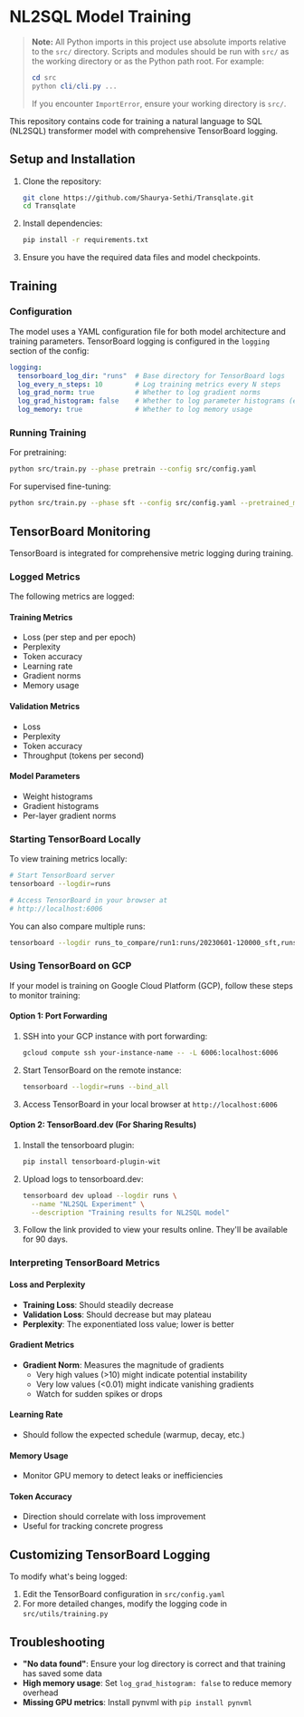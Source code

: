 # NL2SQL Model Training

> **Note:** All Python imports in this project use absolute imports relative to the `src/` directory. Scripts and modules should be run with `src/` as the working directory or as the Python path root. For example:
>
> ```powershell
> cd src
> python cli/cli.py ...
> ```
>
> If you encounter `ImportError`, ensure your working directory is `src/`.

This repository contains code for training a natural language to SQL (NL2SQL) transformer model with comprehensive TensorBoard logging.

## Setup and Installation

1. Clone the repository:
   ```bash
   git clone https://github.com/Shaurya-Sethi/Transqlate.git
   cd Transqlate
   ```

2. Install dependencies:
   ```bash
   pip install -r requirements.txt
   ```

3. Ensure you have the required data files and model checkpoints.

## Training

### Configuration

The model uses a YAML configuration file for both model architecture and training parameters. TensorBoard logging is configured in the `logging` section of the config:

```yaml
logging:
  tensorboard_log_dir: "runs"  # Base directory for TensorBoard logs
  log_every_n_steps: 10        # Log training metrics every N steps
  log_grad_norm: true          # Whether to log gradient norms
  log_grad_histogram: false    # Whether to log parameter histograms (expensive)
  log_memory: true             # Whether to log memory usage
```

### Running Training

For pretraining:
```bash
python src/train.py --phase pretrain --config src/config.yaml
```

For supervised fine-tuning:
```bash
python src/train.py --phase sft --config src/config.yaml --pretrained_model path/to/pretrained_model.pt
```

## TensorBoard Monitoring

TensorBoard is integrated for comprehensive metric logging during training.

### Logged Metrics

The following metrics are logged:

#### Training Metrics
- Loss (per step and per epoch)
- Perplexity
- Token accuracy
- Learning rate
- Gradient norms
- Memory usage

#### Validation Metrics
- Loss
- Perplexity
- Token accuracy
- Throughput (tokens per second)

#### Model Parameters
- Weight histograms
- Gradient histograms
- Per-layer gradient norms

### Starting TensorBoard Locally

To view training metrics locally:

```bash
# Start TensorBoard server
tensorboard --logdir=runs

# Access TensorBoard in your browser at
# http://localhost:6006
```

You can also compare multiple runs:

```bash
tensorboard --logdir runs_to_compare/run1:runs/20230601-120000_sft,runs_to_compare/run2:runs/20230602-130000_sft
```

### Using TensorBoard on GCP

If your model is training on Google Cloud Platform (GCP), follow these steps to monitor training:

#### Option 1: Port Forwarding
1. SSH into your GCP instance with port forwarding:
   ```bash
   gcloud compute ssh your-instance-name -- -L 6006:localhost:6006
   ```

2. Start TensorBoard on the remote instance:
   ```bash
   tensorboard --logdir=runs --bind_all
   ```

3. Access TensorBoard in your local browser at `http://localhost:6006`

#### Option 2: TensorBoard.dev (For Sharing Results)
1. Install the tensorboard plugin:
   ```bash
   pip install tensorboard-plugin-wit
   ```

2. Upload logs to tensorboard.dev:
   ```bash
   tensorboard dev upload --logdir runs \
     --name "NL2SQL Experiment" \
     --description "Training results for NL2SQL model"
   ```

3. Follow the link provided to view your results online. They'll be available for 90 days.

### Interpreting TensorBoard Metrics

#### Loss and Perplexity
- **Training Loss**: Should steadily decrease
- **Validation Loss**: Should decrease but may plateau
- **Perplexity**: The exponentiated loss value; lower is better

#### Gradient Metrics
- **Gradient Norm**: Measures the magnitude of gradients
  - Very high values (>10) might indicate potential instability
  - Very low values (<0.01) might indicate vanishing gradients
  - Watch for sudden spikes or drops

#### Learning Rate
- Should follow the expected schedule (warmup, decay, etc.)

#### Memory Usage
- Monitor GPU memory to detect leaks or inefficiencies

#### Token Accuracy
- Direction should correlate with loss improvement
- Useful for tracking concrete progress

## Customizing TensorBoard Logging

To modify what's being logged:

1. Edit the TensorBoard configuration in `src/config.yaml`
2. For more detailed changes, modify the logging code in `src/utils/training.py`

## Troubleshooting

- **"No data found"**: Ensure your log directory is correct and that training has saved some data
- **High memory usage**: Set `log_grad_histogram: false` to reduce memory overhead
- **Missing GPU metrics**: Install pynvml with `pip install pynvml`
